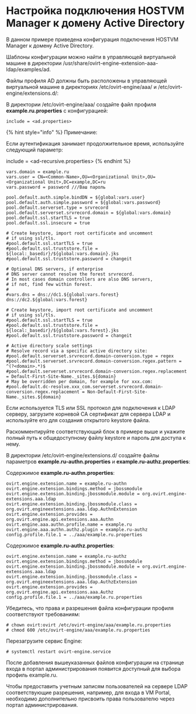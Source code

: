 # Настройка подключения HOSTVM Manager к домену Active Directory

В данном примере приведена конфигурация подключения HOSTVM Manager к домену Active Directory.

Шаблоны конфигурации можно найти в управляющей виртуальной машине в директории /usr/share/ovirt-engine-extension-aaa-ldap/examples/ad.

Файлы профиля AD должны быть расположены в управляющей виртуальной машине в директориях /etc/ovirt-engine/aaa/ и /etc/ovirt-engine/extensions.d/:

В директории /etc/ovirt-engine/aaa/ создайте файл профиля **example.ru.properties** c конфигурацией:

```
include = <ad.properties>
```

{% hint style="info" %}
Примечание:

Если аутентификация занимает продолжительное время, используйте следующий параметр:

include = \<ad-recursive.properties>
{% endhint %}

```
vars.domain = example.ru
vars.user = CN=<Common-Name>,OU=<Organizational Unit>,OU=<Organizational Unit>,DC=example,DC=ru
vars.password = password ///Ваш пароль

pool.default.auth.simple.bindDN = ${global:vars.user}
pool.default.auth.simple.password = ${global:vars.password}
pool.default.serverset.type = srvrecord
pool.default.serverset.srvrecord.domain = ${global:vars.domain}
pool.default.ssl.startTLS = true
pool.default.ssl.insecure = true

# Create keystore, import root certificate and uncomment
# if using ssl/tls.
#pool.default.ssl.startTLS = true
#pool.default.ssl.truststore.file = ${local:_basedir}/${global:vars.domain}.jks
#pool.default.ssl.truststore.password = changeit

# Optional DNS servers, if enterprise
# DNS server cannot resolve the forest srvrecord.
# In most cases domain controllers are also DNS servers,
# if not, find few within forest.
#
#vars.dns = dns://dc1.${global:vars.forest} dns://dc2.${global:vars.forest}

# Create keystore, import root certificate and uncomment
# if using ssl/tls.
#pool.default.ssl.startTLS = true
#pool.default.ssl.truststore.file = ${local:_basedir}/${global:vars.forest}.jks
#pool.default.ssl.truststore.password = changeit

# Active directory scale settings
# Resolve record via a specific active directory site:
#pool.default.serverset.srvrecord.domain-conversion.type = regex
#pool.default.serverset.srvrecord.domain-conversion.regex.pattern = ^(?<domain>.*)$
#pool.default.serverset.srvrecord.domain-conversion.regex.replacement = Default-First-Site-Name._sites.${domain}
# May be overridden per domain, for example for xxx.com:
#pool.default.dc-resolve.xxx_com.serverset.srvrecord.domain-conversion.regex.replacement = Non-Default-First-Site-Name._sites.${domain}

```

Если используется TLS или SSL протокол для подключения к LDAP серверу, загрузите корневой CA сертификат для сервера LDAP и используйте его для создания открытого keystore файла.

Раскомментируйте соответствующий блок в примере выше и укажите полный путь к общедоступному файлу keystore и пароль для доступа к нему.

В директории /etc/ovirt-engine/extensions.d/ создайте файлы параметров **example.ru-authn.properties** и **example.ru-authz.properties**:

Содержимое **example.ru-authn.properties**:

```
ovirt.engine.extension.name = example.ru-authn
ovirt.engine.extension.bindings.method = jbossmodule
ovirt.engine.extension.binding.jbossmodule.module = org.ovirt.engine-extensions.aaa.ldap
ovirt.engine.extension.binding.jbossmodule.class = org.ovirt.engineextensions.aaa.ldap.AuthnExtension
ovirt.engine.extension.provides = org.ovirt.engine.api.extensions.aaa.Authn
ovirt.engine.aaa.authn.profile.name = example.ru
ovirt.engine.aaa.authn.authz.plugin = example.ru-authz
config.profile.file.1 = ../aaa/example.ru.properties
```

Содержимое **example.ru-authz.properties**:

```
ovirt.engine.extension.name = example.ru-authz
ovirt.engine.extension.bindings.method = jbossmodule
ovirt.engine.extension.binding.jbossmodule.module = org.ovirt.engine-extensions.aaa.ldap
ovirt.engine.extension.binding.jbossmodule.class = org.ovirt.engineextensions.aaa.ldap.AuthzExtension
ovirt.engine.extension.provides = org.ovirt.engine.api.extensions.aaa.Authz
config.profile.file.1 = ../aaa/example.ru.properties
```

Убедитесь, что права и разрешения файла конфигурации профиля соответствуют требованиям:

```
# chown ovirt:ovirt /etc/ovirt-engine/aaa/example.ru.properties
# chmod 600 /etc/ovirt-engine/aaa/example.ru.properties
```

Перезагрузите сервис Engine:

```
# systemctl restart ovirt-engine.service
```

После добавления вышеуказанных файлов конфигурации на странице входа в портал администрирования появится доступный для выбора профиль example.ru.

Чтобы предоставить учетным записям пользователей на сервере LDAP соответствующие разрешения, например, для входа в VM Portal, необходимо дополнительно присвоить права пользователю через портал администрирования.
